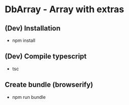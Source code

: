 # DbArray - Array with extras

## (Dev) Installation
 - npm install    

## (Dev) Compile typescript
 - tsc    

## Create bundle (browserify)
 - npm run bundle